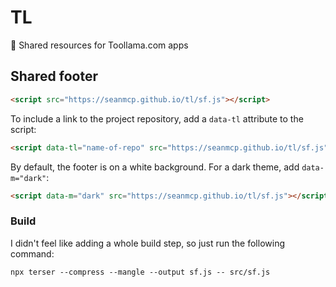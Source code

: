 # TL

🦙 Shared resources for Toollama.com apps

## Shared footer

```html
<script src="https://seanmcp.github.io/tl/sf.js"></script>
```

To include a link to the project repository, add a `data-tl` attribute to the script:

```html
<script data-tl="name-of-repo" src="https://seanmcp.github.io/tl/sf.js"></script>
```

By default, the footer is on a white background. For a dark theme, add `data-m="dark"`:

```html
<script data-m="dark" src="https://seanmcp.github.io/tl/sf.js"></script>
```

### Build

I didn't feel like adding a whole build step, so just run the following command:

```shell
npx terser --compress --mangle --output sf.js -- src/sf.js
```
